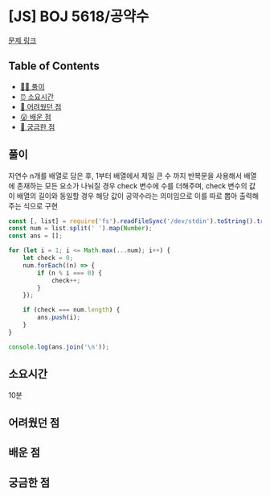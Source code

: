 <!-- 제목으로 다음과 같은 내용으로 작성해주세요 ! -->
<!-- 📚 언어 : e.g. Javascript -> [JS], Python -> [Python]  -->
<!-- 📕 백준 : BOJ 문제번호/문제제목 e.g. BOJ 2577/숫자의 개수 -->
<!-- 📗 프로그래머스 : PRO 문제번호/문제제목 e.g. PRO 120812/최빈값 구하기 -->
<!-- 💁🏻 백준허브를 사용하시면 프로그래머스의 문제번호도 확인하실 수 있습니다 -->

# [JS] BOJ 5618/공약수

<!-- 아래에 # 을 지우고 문제 링크를 입력해주세요 ! -->

[문제 링크](https://www.acmicpc.net/problem/5618)

## Table of Contents

-   [✍🏻 풀이](#풀이)
-   [⏰ 소요시간](#소요시간)
-   [🫠 어려웠던 점](#어려웠던-점)
-   [😮 배운 점](#배운-점)
-   [🤔 궁금한 점](#궁금한-점)

## 풀이

<!-- ```옆에 사용하는 언어를 기입하세요 e.g. javascript, python -->

자연수 n개를 배열로 담은 후, 1부터 배열에서 제일 큰 수 까지 반복문을 사용해서 배열에 존재하는 모든 요소가 나눠질 경우 check 변수에 수를 더해주며, check 변수의 값이 배열의 길이와 동일할 경우 해당 값이 공약수라는 의미임으로 이를 따로 뽑아 출력해주는 식으로 구현

```javascript
const [, list] = require('fs').readFileSync('/dev/stdin').toString().trim().split('\n');
const num = list.split(' ').map(Number);
const ans = [];

for (let i = 1; i <= Math.max(...num); i++) {
    let check = 0;
    num.forEach((n) => {
        if (n % i === 0) {
            check++;
        }
    });

    if (check === num.length) {
        ans.push(i);
    }
}

console.log(ans.join('\n'));
```

## 소요시간

10분

## 어려웠던 점

## 배운 점

## 궁금한 점
